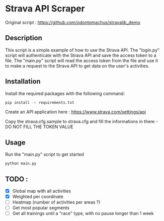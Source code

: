 # Strava API Scraper

Original script : https://github.com/odontomachus/stravalib_demo

## Description

This script is a simple example of how to use the Strava API. The "login.py" script will authenticate with the Strava API and save the access token to a file. The "main.py" script will read the access token from the file and use it to make a request to the Strava API to get data on the user's activities.

## Installation

Install the required packages with the following command:

```bash
pip install -r requirements.txt
```

Create an API application here : https://www.strava.com/settings/api

Copy the strava.cfg.sample to strava.cfg and fill the informations in there - DO NOT FILL THE TOKEN VALUE

## Usage

Run the "main.py" script to get started

```bash
python main.py
```


## TODO :
- [x] Global map with all activities
- [x] Weighted per coordinate
- [ ] Heatmap (number of activities per areas ?)
- [ ] Get most popular segments
- [ ] Get all trainings until a "race" type, with no pause longer than 1 week
